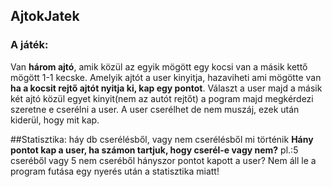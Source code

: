 ## AjtokJatek
### A játék:
Van **három ajtó**, amik közül az egyik mögött egy kocsi van a másik kettő mögött 1-1 kecske.
Amelyik ajtót a user kinyitja, hazaviheti ami mögötte van **ha a kocsit rejtő ajtót nyitja ki, kap egy pontot**.
Választ a user majd a másik két ajtó közül egyet kinyit(nem az autót rejtőt) a pogram majd megkérdezi szeretne e cserélni a user.
A user cserélhet de nem muszáj, ezek után kiderül, hogy mit kap.

##Statisztika: háy db cserélésből, vagy nem cserélésből mi történik
**Hány pontot kap a user, ha számon tartjuk, hogy cserél-e vagy nem?**
  pl.:5 cseréből vagy 5 nem cseréből hányszor pontot kapott a user?
  Nem áll le a program futása egy nyerés után a statisztika miatt!


